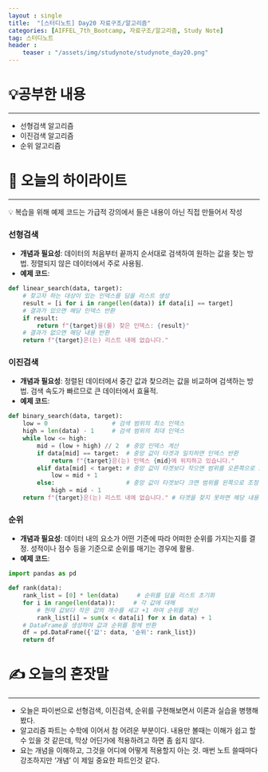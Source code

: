 ```yaml
---
layout : single
title:  "[스터디노트] Day20 자료구조/알고리즘"
categories: [AIFFEL_7th_Bootcamp, 자료구조/알고리즘, Study Note]
tag: 스터디노트
header :
    teaser : "/assets/img/studynote/studynote_day20.png"
---
```



# 💡공부한 내용

---

- 선형검색 알고리즘
- 이진검색 알고리즘
- 순위 알고리즘

# 📝 오늘의 하이라이트

---

<aside>
💡 복습을 위해 예제 코드는 가급적 강의에서 들은 내용이 아닌 직접 만들어서 작성

</aside>

### 선형검색

- **개념과 필요성**: 데이터의 처음부터 끝까지 순서대로 검색하여 원하는 값을 찾는 방법. 정렬되지 않은 데이터에서 주로 사용됨.
- **예제 코드**:

```python
def linear_search(data, target):
    # 찾고자 하는 대상이 있는 인덱스를 담을 리스트 생성
    result = [i for i in range(len(data)) if data[i] == target]
    # 결과가 있으면 해당 인덱스 반환
    if result:
        return f"{target}을(를) 찾은 인덱스: {result}"
    # 결과가 없으면 해당 내용 반환
    return f"{target}은(는) 리스트 내에 없습니다."
```

### 이진검색

- **개념과 필요성**: 정렬된 데이터에서 중간 값과 찾으려는 값을 비교하며 검색하는 방법. 검색 속도가 빠르므로 큰 데이터에서 효율적.
- **예제 코드**:

```python
def binary_search(data, target):
    low = 0                  # 검색 범위의 최소 인덱스
    high = len(data) - 1     # 검색 범위의 최대 인덱스
    while low <= high:
        mid = (low + high) // 2  # 중앙 인덱스 계산
        if data[mid] == target:  # 중앙 값이 타겟과 일치하면 인덱스 반환
            return f"{target}은(는) 인덱스 {mid}에 위치하고 있습니다."
        elif data[mid] < target: # 중앙 값이 타겟보다 작으면 범위를 오른쪽으로 조정
            low = mid + 1
        else:                    # 중앙 값이 타겟보다 크면 범위를 왼쪽으로 조정
            high = mid - 1
    return f"{target}은(는) 리스트 내에 없습니다." # 타겟을 찾지 못하면 해당 내용 반환
```

### 순위

- **개념과 필요성**: 데이터 내의 요소가 어떤 기준에 따라 어떠한 순위를 가지는지를 결정. 성적이나 점수 등을 기준으로 순위를 매기는 경우에 활용.
- **예제 코드**:

```python
import pandas as pd

def rank(data):
    rank_list = [0] * len(data)     # 순위를 담을 리스트 초기화
    for i in range(len(data)):     # 각 값에 대해
        # 현재 값보다 작은 값의 개수를 세고 +1 하여 순위를 계산
        rank_list[i] = sum(x < data[i] for x in data) + 1
    # DataFrame을 생성하여 값과 순위를 함께 반환
    df = pd.DataFrame({'값': data, '순위': rank_list})
    return df
```

# ✍️ 오늘의 혼잣말

---

- 오늘은 파이썬으로 선형검색, 이진검색, 순위를 구현해보면서 이론과 실습을 병행해봤다.
- 알고리즘 파트는 수학에 이어서 참 어려운 부분이다. 내용만 볼때는 이해가 쉽고 할 수 있을 것 같은데, 막상 어딘가에 적용하려고 하면 좀 쉽지 않다.
- 요는 개념을 이해하고, 그것을 어디에 어떻게 적용할지 아는 것. 매번 노트 쓸때마다 강조하지만 ‘개념’ 이 제일 중요한 파트인것 같다.
